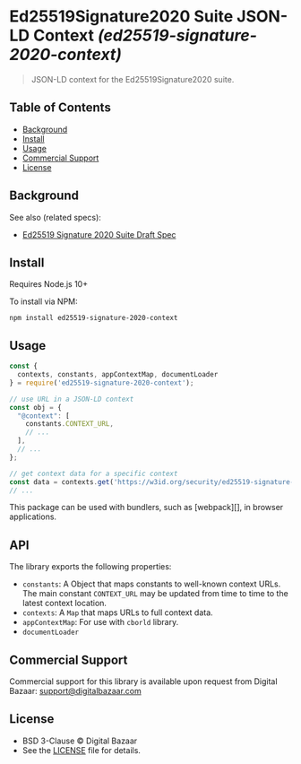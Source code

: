 # Ed25519Signature2020 Suite JSON-LD Context _(ed25519-signature-2020-context)_

<!-- [![NPM Version](https://img.shields.io/npm/v/ed25519-signature-2020-context.svg?style=flat-square)](https://npm.im/ed25519-signature-2020-context) -->

> JSON-LD context for the Ed25519Signature2020 suite.

## Table of Contents

- [Background](#background)
- [Install](#install)
- [Usage](#usage)
- [Commercial Support](#commercial-support)
- [License](#license)

## Background

See also (related specs):

* [Ed25519 Signature 2020 Suite Draft Spec](https://w3c-ccg.github.io/lds-ed25519-2020/)

## Install

Requires Node.js 10+

To install via NPM:

```
npm install ed25519-signature-2020-context
```

## Usage

```js
const {
  contexts, constants, appContextMap, documentLoader
} = require('ed25519-signature-2020-context');

// use URL in a JSON-LD context
const obj = {
  "@context": [
    constants.CONTEXT_URL,
    // ...
  ],
  // ...
};

// get context data for a specific context
const data = contexts.get('https://w3id.org/security/ed25519-signature-2020/v1');
// ...
```

This package can be used with bundlers, such as [webpack][], in browser
applications.

## API

The library exports the following properties:
- `constants`: A Object that maps constants to well-known context URLs. The
  main constant `CONTEXT_URL` may be updated from time to time to the
  latest context location.
- `contexts`: A `Map` that maps URLs to full context data.
- `appContextMap`: For use with `cborld` library.
- `documentLoader`

## Commercial Support

Commercial support for this library is available upon request from
Digital Bazaar: support@digitalbazaar.com

## License

- BSD 3-Clause © Digital Bazaar
- See the [LICENSE](./LICENSE) file for details.

